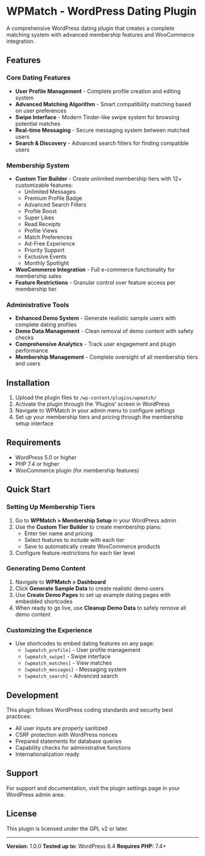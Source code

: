 # WPMatch - WordPress Dating Plugin

A comprehensive WordPress dating plugin that creates a complete matching system with advanced membership features and WooCommerce integration.

## Features

### Core Dating Features
- **User Profile Management** - Complete profile creation and editing system
- **Advanced Matching Algorithm** - Smart compatibility matching based on user preferences
- **Swipe Interface** - Modern Tinder-like swipe system for browsing potential matches
- **Real-time Messaging** - Secure messaging system between matched users
- **Search & Discovery** - Advanced search filters for finding compatible users

### Membership System
- **Custom Tier Builder** - Create unlimited membership tiers with 12+ customizable features:
  - Unlimited Messages
  - Premium Profile Badge
  - Advanced Search Filters
  - Profile Boost
  - Super Likes
  - Read Receipts
  - Profile Views
  - Match Preferences
  - Ad-Free Experience
  - Priority Support
  - Exclusive Events
  - Monthly Spotlight
- **WooCommerce Integration** - Full e-commerce functionality for membership sales
- **Feature Restrictions** - Granular control over feature access per membership tier

### Administrative Tools
- **Enhanced Demo System** - Generate realistic sample users with complete dating profiles
- **Demo Data Management** - Clean removal of demo content with safety checks
- **Comprehensive Analytics** - Track user engagement and plugin performance
- **Membership Management** - Complete oversight of all membership tiers and users

## Installation

1. Upload the plugin files to `/wp-content/plugins/wpmatch/`
2. Activate the plugin through the 'Plugins' screen in WordPress
3. Navigate to WPMatch in your admin menu to configure settings
4. Set up your membership tiers and pricing through the membership setup interface

## Requirements

- WordPress 5.0 or higher
- PHP 7.4 or higher
- WooCommerce plugin (for membership features)

## Quick Start

### Setting Up Membership Tiers

1. Go to **WPMatch > Membership Setup** in your WordPress admin
2. Use the **Custom Tier Builder** to create membership plans:
   - Enter tier name and pricing
   - Select features to include with each tier
   - Save to automatically create WooCommerce products
3. Configure feature restrictions for each tier level

### Generating Demo Content

1. Navigate to **WPMatch > Dashboard**
2. Click **Generate Sample Data** to create realistic demo users
3. Use **Create Demo Pages** to set up example dating pages with embedded shortcodes
4. When ready to go live, use **Cleanup Demo Data** to safely remove all demo content

### Customizing the Experience

- Use shortcodes to embed dating features on any page:
  - `[wpmatch_profile]` - User profile management
  - `[wpmatch_swipe]` - Swipe interface
  - `[wpmatch_matches]` - View matches
  - `[wpmatch_messages]` - Messaging system
  - `[wpmatch_search]` - Advanced search

## Development

This plugin follows WordPress coding standards and security best practices:

- All user inputs are properly sanitized
- CSRF protection with WordPress nonces
- Prepared statements for database queries
- Capability checks for administrative functions
- Internationalization ready

## Support

For support and documentation, visit the plugin settings page in your WordPress admin area.

## License

This plugin is licensed under the GPL v2 or later.

---

**Version:** 1.0.0
**Tested up to:** WordPress 6.4
**Requires PHP:** 7.4+